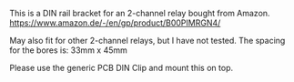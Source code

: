 This is a DIN rail bracket for an 2-channel relay bought from Amazon. https://www.amazon.de/-/en/gp/product/B00PIMRGN4/

May also fit for other 2-channel relays, but I have not tested.
The spacing for the bores is: 33mm x 45mm

Please use the generic PCB DIN Clip and mount this on top.
